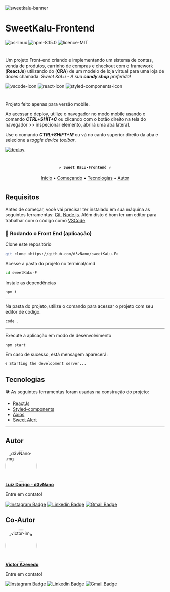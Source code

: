![sweetkalu-banner](https://repository-images.githubusercontent.com/569517702/5e8b8e07-2706-40bf-8027-853b39eb2fc7)

<div>

# SweetKalu-Frontend

  <img alt="os-linux" src="https://img.shields.io/static/v1?label=os&message=Linux&color=459a2b&style=flat-square&logo=ghost" />
  <img alt="npm-8.15.0" src="https://img.shields.io/static/v1?label=npm&message=8.15.0&color=459a2b&style=flat-square" />
  <img alt="licence-MIT" src="https://img.shields.io/static/v1?label=licence&message=MIT&color=459a2b&style=flat-square" />
 
</div>
  <h1 align="center"></h1>

Um projeto Front-end criando e implementando um sistema de contas, venda de produtos, carrinho de compras e checkout com o framework (**ReactJs**) utilizando do (**CRA**) de um modelo de loja virtual para uma loja de doces chamada: _Sweet KaLu - A sua _**candy shop**_ preferida!_

<div>
    <img alt="vscode-icon" src="https://img.shields.io/static/v1?label=using&message=vscode&color=0176c6&logo=visual%20studio" />
    <img alt="react-icon" src="https://img.shields.io/static/v1?label=using&message=react&color=2f74c0&logo=react" />
    <img alt="styled-components-icon" src="https://img.shields.io/static/v1?label=using&message=styled-components&color=2f74c0&logo=styled-components" />
</div>
  <h1 align="center"></h1>

Projeto feito apenas para versão mobile.

Ao acessar o deploy, utilize o navegador no modo mobile usando o comando **_CTRL+SHIT+C_** ou clicando com o botão direito na tela do navegador >> inspecionar elemento, abrirá uma aba lateral.

Use o comando **_CTRL+SHIFT+M_** ou vá no canto superior direito da aba e selecione a _toggle device toolbar_.

  <a href="https://sweetkalu.vercel.app">
    <img alt="deploy" src="https://img.shields.io/static/v1?label=deploy&message=click here&color=459a2b&style=flat-square" />
  </a>
<h1 align="center"></h1>

<h4 align="center">

    ✔️ Sweet KaLu-Frontend ✔️

</h4>

<p align="center">
 <a href="#sweetkalu-frontend">Início</a> • 
 <a href="#requisitos">Começando</a> •  
 <a href="#tecnologias">Tecnologias</a> • 
 <a href="#autor">Autor</a>
</p>
  <h1 align="center"></h1>

## Requisitos

Antes de começar, você vai precisar ter instalado em sua máquina as seguintes ferramentas:
[Git](https://git-scm.com), [Node.js](https://nodejs.org/en/).
Além disto é bom ter um editor para trabalhar com o código como [VSCode](https://code.visualstudio.com/)

### 🎲 Rodando o Front End (aplicação)

Clone este repositório

```bash
git clone <https://github.com/d3vNano/sweetKaLu-F>
```

Acesse a pasta do projeto no terminal/cmd

```bash
cd sweetKaLu-F
```

Instale as dependências

```bash
npm i
```

---

Na pasta do projeto, utilize o comando para acessar o projeto com seu editor de código.

```bash
code .
```

---

Execute a aplicação em modo de desenvolvimento

```bash
npm start
```

Em caso de sucesso, está mensagem aparecerá:

```
🌀 Starting the development server...
```

## Tecnologias

🛠 As seguintes ferramentas foram usadas na construção do projeto:

-   [ReactJs](https://react.dev)
-   [Styled-components](https://styled-components.com)
-   [Axios](https://axios-http.com/ptbr/)
-   [Sweet Alert](https://www.npmjs.com/package/sweetalert)

---

## Autor

<a href="https://github.com/d3vNano">
 <img style="border-radius: 100%" src="https://avatars.githubusercontent.com/u/102393674?v=4" width="100px;" alt="d3vNano-img"/>
 <br />
 <b>Luiz Dorigo - d3vNano</b>
</a>

Entre em contato!

[![Instagram Badge](https://img.shields.io/badge/-@d3vNano-c55180?style=flat-square&labelColor=c55180&logo=instagram&logoColor=white&link=https://www.instagram.com/d3vNano/)](https://www.instagram.com/d3vNano/)
[![Linkedin Badge](https://img.shields.io/badge/-d3vNano-blue?style=flat-square&logo=Linkedin&logoColor=white&link=https://www.linkedin.com/in/d3vNano/)](https://www.linkedin.com/in/d3vNano/)
[![Gmail Badge](https://img.shields.io/badge/-contato.dorigo@gmail.com-c14438?style=flat-square&logo=Gmail&logoColor=white&link=mailto:contato.dorigo@gmail.com)](mailto:contato.dorigo@gmail.com)

## Co-Autor

<a href="https://github.com/victor-azevedo">
 <img style="border-radius: 100%" src="https://avatars.githubusercontent.com/u/100978477?v=4" width="100px;" alt="victor-img"/>
 <br />
 <b>Victor Azevedo</b>
</a>

Entre em contato!

[![Instagram Badge](https://img.shields.io/badge/-@victorazeve-c55180?style=flat-square&labelColor=c55180&logo=instagram&logoColor=white&link=https://www.instagram.com/victorazeve/)](https://www.instagram.com/victorazeve/)
[![Linkedin Badge](https://img.shields.io/badge/-victor--azevedo--dev-blue?style=flat-square&logo=Linkedin&logoColor=white&link=https://www.linkedin.com/in/victor-azevedo-dev/)](https://www.linkedin.com/in/victor-azevedo-dev/)
[![Gmail Badge](https://img.shields.io/badge/-josevcazevedo@gmail.com-c14438?style=flat-square&logo=Gmail&logoColor=white&link=mailto:josevcazevedo@gmail.com)](mailto:josevcazevedo@gmail.com)
